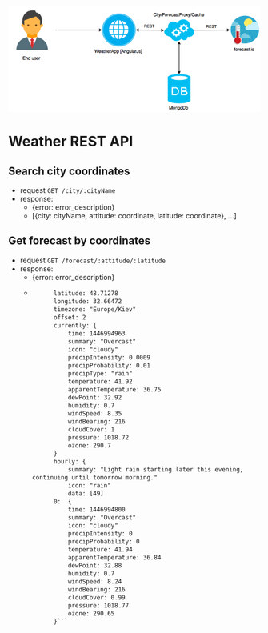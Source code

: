 ![High level overview](docs/WeatherApp.png)

Weather REST API
================

Search city coordinates
-----------------

* request `GET /city/:cityName`
* response: 
    * {error: error_description}
    * [{city: cityName, attitude: coordinate, latitude: coordinate}, ...]

Get forecast by coordinates
------------------

* request `GET /forecast/:attitude/:latitude`
* response:
    * {error: error_description}
    * ```{
            latitude: 48.71278
            longitude: 32.66472
            timezone: "Europe/Kiev"
            offset: 2
            currently: {
                time: 1446994963
                summary: "Overcast"
                icon: "cloudy"
                precipIntensity: 0.0009
                precipProbability: 0.01
                precipType: "rain"
                temperature: 41.92
                apparentTemperature: 36.75
                dewPoint: 32.92
                humidity: 0.7
                windSpeed: 8.35
                windBearing: 216
                cloudCover: 1
                pressure: 1018.72
                ozone: 290.7
            }
            hourly: {
                summary: "Light rain starting later this evening, continuing until tomorrow morning."
                icon: "rain"
                data: [49]
            0:  {
                time: 1446994800
                summary: "Overcast"
                icon: "cloudy"
                precipIntensity: 0
                precipProbability: 0
                temperature: 41.94
                apparentTemperature: 36.84
                dewPoint: 32.88
                humidity: 0.7
                windSpeed: 8.24
                windBearing: 216
                cloudCover: 0.99
                pressure: 1018.77
                ozone: 290.65
            }```